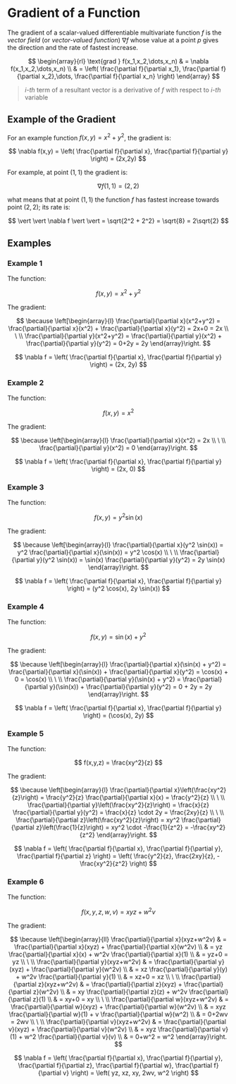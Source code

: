 # Gradient of a Function

The gradient of a scalar-valued differentiable multivariate function $f$ is the _vector field_ (or _vector-valued function_) $\nabla f$ whose value at a point $p$ gives the direction and the rate of fastest increase.

$$
\begin{array}{rl}
\text{grad } f(x_1,x_2,\dots,x_n) & = \nabla f(x_1,x_2,\dots,x_n)
\\
& = \left(
\frac{\partial f}{\partial x_1},
\frac{\partial f}{\partial x_2},\dots,
\frac{\partial f}{\partial x_n}
\right)
\end{array}
$$

> _i-th_ term of a resultant vector is a derivative of $f$ with respect to _i-th_ variable

## Example of the Gradient

For an example function $f(x,y) = x^2 + y^2$, the gradient is:

$$
\nabla f(x,y) = \left(
\frac{\partial f}{\partial x},
\frac{\partial f}{\partial y}
\right) = (2x,2y)
$$

For example, at point $(1,1)$ the gradient is:

$$
\nabla f(1,1) = (2,2)
$$

what means that at point $(1,1)$ the function $f$ has fastest increase towards point $(2,2)$; its rate is:

$$
\vert \vert \nabla f \vert \vert = \sqrt{2^2 + 2^2} = \sqrt{8} = 2\sqrt{2}
$$

## Examples

### Example 1

The function:

$$
f(x,y) = x^2 + y^2
$$

The gradient:

$$
\because \left[\begin{array}{l}
\frac{\partial}{\partial x}(x^2+y^2) = \frac{\partial}{\partial x}(x^2) + \frac{\partial}{\partial x}(y^2) = 2x+0 = 2x
\\
\ 
\\
\frac{\partial}{\partial y}(x^2+y^2) = \frac{\partial}{\partial y}(x^2) + \frac{\partial}{\partial y}(y^2) = 0+2y = 2y
\end{array}\right.
$$

$$
\nabla f = \left(
  \frac{\partial f}{\partial x}, \frac{\partial f}{\partial y}
\right) = (2x, 2y)
$$

### Example 2

The function:

$$
f(x,y) = x^2
$$

The gradient:

$$
\because \left[\begin{array}{l}
\frac{\partial}{\partial x}(x^2) = 2x
\\
\ 
\\
\frac{\partial}{\partial y}(x^2) = 0
\end{array}\right.
$$

$$
\nabla f = \left(
  \frac{\partial f}{\partial x}, \frac{\partial f}{\partial y}
\right) = (2x, 0)
$$

### Example 3

The function:

$$
f(x,y) = y^2 \sin(x)
$$

The gradient:

$$
\because \left[\begin{array}{l}
\frac{\partial}{\partial x}(y^2 \sin(x)) = y^2 \frac{\partial}{\partial x}(\sin(x)) = y^2 \cos(x)
\\
\ 
\\
\frac{\partial}{\partial y}(y^2 \sin(x)) = \sin(x) \frac{\partial}{\partial y}(y^2) = 2y \sin(x)
\end{array}\right.
$$

$$
\nabla f = \left(
  \frac{\partial f}{\partial x}, \frac{\partial f}{\partial y}
\right) = (y^2 \cos(x), 2y \sin(x))
$$

### Example 4

The function:

$$
f(x,y) = \sin(x) + y^2
$$

The gradient:

$$
\because \left[\begin{array}{l}
\frac{\partial}{\partial x}(\sin(x) + y^2) = \frac{\partial}{\partial x}(\sin(x)) + \frac{\partial}{\partial x}(y^2) = \cos(x) + 0 = \cos(x)
\\
\ 
\\
\frac{\partial}{\partial y}(\sin(x) + y^2) = \frac{\partial}{\partial y}(\sin(x)) + \frac{\partial}{\partial y}(y^2) = 0 + 2y = 2y
\end{array}\right.
$$

$$
\nabla f = \left(
  \frac{\partial f}{\partial x}, \frac{\partial f}{\partial y}
\right) = (\cos(x), 2y)
$$

### Example 5

The function:

$$
f(x,y,z) = \frac{xy^2}{z}
$$

The gradient:

$$
\because \left[\begin{array}{l}
\frac{\partial}{\partial x}\left(\frac{xy^2}{z}\right) = \frac{y^2}{z} \frac{\partial}{\partial x}(x) = \frac{y^2}{z}
\\
\ 
\\
\frac{\partial}{\partial y}\left(\frac{xy^2}{z}\right) = \frac{x}{z} \frac{\partial}{\partial y}(y^2) = \frac{x}{z} \cdot 2y = \frac{2xy}{z}
\\
\ 
\\
\frac{\partial}{\partial z}\left(\frac{xy^2}{z}\right) = xy^2 \frac{\partial}{\partial z}\left(\frac{1}{z}\right) = xy^2 \cdot -\frac{1}{z^2} = -\frac{xy^2}{z^2}
\end{array}\right.
$$

$$
\nabla f = \left(
  \frac{\partial f}{\partial x}, \frac{\partial f}{\partial y}, \frac{\partial f}{\partial z}
\right) = \left(
  \frac{y^2}{z}, \frac{2xy}{z}, -\frac{xy^2}{z^2}
\right)
$$

### Example 6

The function:

$$
f(x,y,z,w,v) = xyz + w^2v
$$

The gradient:

$$
\because \left[\begin{array}{ll}
\frac{\partial}{\partial x}(xyz+w^2v) & = \frac{\partial}{\partial x}(xyz) + \frac{\partial}{\partial x}(w^2v)
\\
& = yz \frac{\partial}{\partial x}(x) + w^2v \frac{\partial}{\partial x}(1)
\\
& = yz+0 = yz
\\
\ 
\\
\frac{\partial}{\partial y}(xyz+w^2v) & = \frac{\partial}{\partial y}(xyz) + \frac{\partial}{\partial y}(w^2v)
\\
& = xz \frac{\partial}{\partial y}(y) + w^2v \frac{\partial}{\partial y}(1)
\\
& = xz+0 = xz
\\
\ 
\\
\frac{\partial}{\partial z}(xyz+w^2v) & = \frac{\partial}{\partial z}(xyz) + \frac{\partial}{\partial z}(w^2v)
\\
& = xy \frac{\partial}{\partial z}(z) + w^2v \frac{\partial}{\partial z}(1)
\\
& = xy+0 = xy
\\
\ 
\\
\frac{\partial}{\partial w}(xyz+w^2v) & = \frac{\partial}{\partial w}(xyz) + \frac{\partial}{\partial w}(w^2v)
\\
& = xyz \frac{\partial}{\partial w}(1) + v \frac{\partial}{\partial w}(w^2)
\\
& = 0+2wv = 2wv
\\
\ 
\\
\frac{\partial}{\partial v}(xyz+w^2v) & = \frac{\partial}{\partial v}(xyz) + \frac{\partial}{\partial v}(w^2v)
\\
& = xyz \frac{\partial}{\partial v}(1) + w^2 \frac{\partial}{\partial v}(v)
\\
& = 0+w^2 = w^2
\end{array}\right.
$$

$$
\nabla f = \left(
  \frac{\partial f}{\partial x}, \frac{\partial f}{\partial y}, \frac{\partial f}{\partial z}, \frac{\partial f}{\partial w}, \frac{\partial f}{\partial v}
\right) = \left(
  yz, xz, xy, 2wv, w^2
\right)
$$
